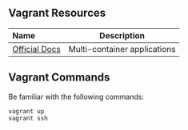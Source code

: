 ## Vagrant Resources

Name | Description
:------|:------:
[Official Docs](https://www.vagrantup.com/intro/index.html) | Multi-container applications

## Vagrant Commands

Be familiar with the following commands:

    vagrant up
    vagrant ssh
